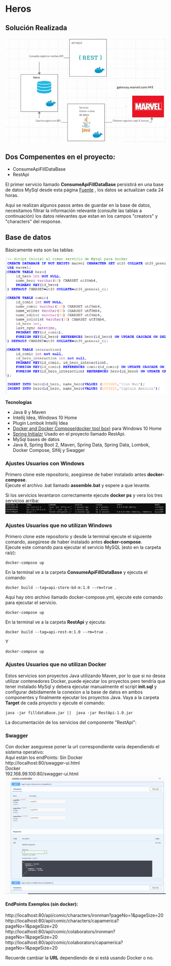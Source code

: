 # Heros

## Solución Realizada
![Texto alternativo](img/diagrama.jpeg?Raw=true "Solución")

## Dos Compenentes en el proyecto:
* ConsumeApiFillDataBase
* RestApi


El primer servicio llamado **ConsumeApiFillDataBase** persistirá en una base de datos MySql desde esta página 
[Fuente](https://developer.marvel.com/) , los datos se actualizan cada 24 horas.

Aquí se realizan algunos pasos antes de guardar en la base de datos, necesitamos filtrar la información relevante (consulte las tablas a continuación)
 los datos relevantes que estan en los campos "creators" y "characters" del response.  

## Base de datos
Básicamente esta son  las tablas:

![](img/sql.PNG?Raw=true "MySql ")

**Tecnologías**
* Java 8 y Maven
* Intellij Idea, Windows 10 Home
* Plugin Lombok Intellij Idea
* [Docker and Docker Compose(docker tool box)](https://docs.docker.com/toolbox/toolbox_install_windows/) para Windows 10 Home
* [Spring Initialzr](https://start.spring.io/) Usado en el proyecto llamado RestApi.
* MySql bases de datos
* Java 8, Spring Boot 2, Maven, Spring Data, Spring Data, Lombok, Docker Compose, Slf4j y Swagger

### Ajustes Usuarios con Windows
Primero clone este repositorio, asegúrese de haber instalado antes **docker-compose**.  
Ejecute el archivo .bat llamado **assemble.bat** y espere a que levante.  

Si los servicios levantaron correctamente ejecute **docker ps** y vera los tres servicios arriba:
![](img/servicios.PNG?Raw=true "Servicos ")

### Ajustes Usuarios que no utilizan Windows

Primero clone este repositorio y desde la terminal ejecute el siguiente comando, asegúrese de haber instalado antes **docker-compose**.  
Ejecute este comando para ejecutar el servicio MySQL (esto en la carpeta raíz):  

```
docker-compose up
```

En la terminal ve a la carpeta **ConsumeApiFillDataBase** y ejecuta el comando:
```
docker build --tag=api-store-bd-m:1.0 --rm=true .
```

Aquí hay otro archivo llamado docker-compose.yml, ejecute este comando para ejecutar el servicio.  
```
docker-compose up
```

En la terminal ve a la carpeta **RestApi** y ejecuta:
```
docker build --tag=api-rest-m:1.0 --rm=true .
```
Y

```
docker-compose up
```

### Ajustes Usuarios que no utilizan Docker
Estos servicios son proyectos Java utilizando Maven, por lo que si no desea utilizar contenedores Docker, puede ejecutar los proyectos pero tendría que tener instalado MySql
y debera ejecutar manualmente el script **init.sql** y configurar debidamente la conexion a la base de datos en ambos componentes y finalmente ejecutar los proyectos Java. 
Vaya a la carpeta **Target**  de cada proyecto y ejecute el comando:  
```
java -jar filldataBase.jar ||  java -jar RestApi-1.0.jar
```

La documentación de los servicios del componente "RestApi":  

### Swagger  
Con docker asegurese poner la url correspondiente varia dependiendo el sistema operativo:  
Aquí están los endPoints: 
Sin Docker  
http://localhost:80/swagger-ui.html  
Docker  
192.168.99.100:80/swagger-ui.html  
![](img/swagger.PNG?Raw=true "Solución")  

#### EndPoints Exemplos (sin docker):
http://localhost:80/api/comic/characters/ironman?pageNo=1&pageSize=20  
http://localhost:80/api/comic/characters/capamerica?pageNo=1&pageSize=20  
http://localhost:80/api/comic/colaborators/ironman?pageNo=1&pageSize=20  
http://localhost:80/api/comic/colaborators/capamerica?pageNo=1&pageSize=20  

Recuerde cambiar la **URL** dependiendo de si está usando Docker o no.  
